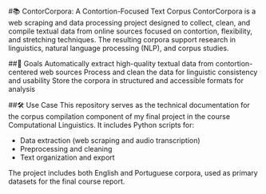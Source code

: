 #📚 ContorCorpora: A Contortion-Focused Text Corpus
ContorCorpora is a web scraping and data processing project designed to collect, clean, and compile textual data from online sources focused on contortion, flexibility, and stretching techniques. The resulting corpora support research in linguistics, natural language processing (NLP), and corpus studies.

##🎯 Goals
Automatically extract high-quality textual data from contortion-centered web sources
Process and clean the data for linguistic consistency and usability
Store the corpora in structured and accessible formats for analysis

##🛠️ Use Case
This repository serves as the technical documentation for the corpus compilation component of my final project in the course Computational Linguistics. 
It includes Python scripts for:
- Data extraction (web scraping and audio transcription)
- Preprocessing and cleaning
- Text organization and export

The project includes both English and Portuguese corpora, used as primary datasets for the final course report.
